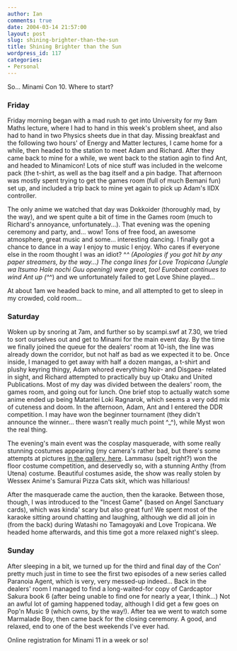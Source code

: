 ```yaml
---
author: Ian
comments: true
date: 2004-03-14 21:57:00
layout: post
slug: shining-brighter-than-the-sun
title: Shining Brighter than the Sun
wordpress_id: 117
categories:
- Personal
---
```


So... Minami Con 10.  Where to start?  

### Friday  

Friday morning began with a mad rush to get into University for my 9am Maths lecture, where I had to hand in this week's problem sheet, and also had to hand in two Physics sheets due in that day.  Missing breakfast and the following two hours' of Energy and Matter lectures, I came home for a while, then headed to the station to meet Adam and Richard.  After they came back to mine for a while, we went back to the station agin to find Ant, and headed to Minamicon!  Lots of nice stuff was included in the welcome pack (the t-shirt, as well as the bag itself and a pin badge.  That afternoon was mostly spent trying to get the games room (full of much Bemani fun) set up, and included a trip back to mine yet again to pick up Adam's IIDX controller.  

The only anime we watched that day was Dokkoider (thoroughly mad, by the way), and we spent quite a bit of time in the Games room (much to Richard's annoyance, unfortunately...).  That evening was the opening ceremony and party, and... wow!  Tons of free food, an awesome atmosphere, great music and some... interesting dancing.  I finally got a chance to dance in a way I enjoy to music I enjoy.  Who cares if everyone else in the room thought I was an idiot? ^_^  (Apologies if you got hit by any paper streamers, by the way...)  The conga lines for Love Tropicana (Jungle wa Itsumo Hale nochi Guu opening) were great, too!  Eurobeat continues to wind Ant up (^_^) and we unfortunately failed to get Love Shine played...  

At about 1am we headed back to mine, and all attempted to get to sleep in my crowded, cold room...  

### Saturday  

Woken up by snoring at 7am, and further so by scampi.swf at 7.30, we tried to sort ourselves out and get to Minami for the main event day.  By the time we finally joined the queue for the dealers' room at 10-ish, the line was already down the corridor, but not half as bad as we expected it to be.  Once inside, I managed to get away with half a dozen mangas, a t-shirt and plushy keyring thingy, Adam whored everything Noir- and Disgaea- related in sight, and Richard attempted to practically buy up Otaku and United Publications.  Most of my day was divided between the dealers' room, the games room, and going out for lunch.  One brief stop to actually watch some anime ended up being Matantei Loki Ragnarok, which seems a very odd mix of cuteness and doom.  In the afternoon, Adam, Ant and I entered the DDR competition.  I may have won the beginner tournament (they didn't announce the winner... there wasn't really much point ^_^), while Myst won the real thing.  

The evening's main event was the cosplay masquerade, with some really stunning costumes appearing (my camera's rather bad, but there's some attempts at pictures <a href="http://www.marmablue.co.uk/gallery/sec_stage_album.php?prev_path=albums/MinamiCon&name=MinamiCon">in the gallery, here</a>.  Lammasu (spelt right?) won the floor costume competition, and deservedly so, with a stunning Anthy (from Utena) costume.  Beautiful costumes aside, the show was really stolen by Wessex Anime's Samurai Pizza Cats skit, which was hillarious!  

After the masquerade came the auction, then the karaoke.  Between those, though, I was introduced to the "Incest Game" (based on Angel Sanctuary cards), which was kinda' scary but also great fun!  We spent most of the karaoke sitting around chatting and laughing, although we did all join in (from the back) during Watashi no Tamagoyaki and Love Tropicana.  We headed home afterwards, and this time got a more relaxed night's sleep.  

### Sunday  

After sleeping in a bit, we turned up for the third and final day of the Con' pretty much just in time to see the first two episodes of a new series called Paranoia Agent, which is very, very messed-up indeed...  Back in the dealers' room I managed to find a long-waited-for copy of Cardcaptor Sakura book 6 (after being unable to find one for nearly a year, I think...)  Not an awful lot of gaming happened today, although I did get a few goes on Pop'n Music 9 (which owns, by the way!).  After tea we went to watch some Marmalade Boy, then came back for the closing ceremony.  A good, and relaxed, end to one of the best weekends I've ever had.  

Online registration for Minami 11 in a week or so!
